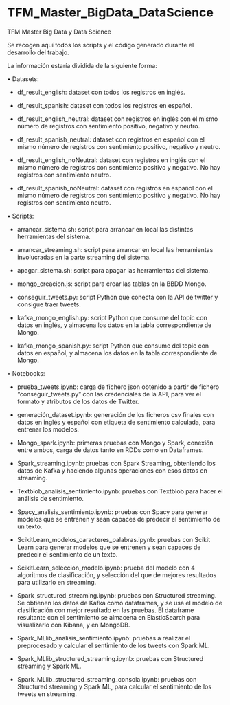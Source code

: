 # TFM_Master_BigData_DataScience
TFM Master Big Data y Data Science

Se recogen aquí todos los scripts y el código generado durante el desarrollo del trabajo. 

La información estaría dividida de la siguiente forma:

•	Datasets:

  - df_result_english: dataset con todos los registros en inglés.

  - df_result_spanish: dataset con todos los registros en español.

  - df_result_english_neutral: dataset con registros en inglés con el mismo número de registros con sentimiento positivo, negativo y neutro.

  - df_result_spanish_neutral: dataset con registros en español con el mismo número de registros con sentimiento positivo, negativo y neutro.

  - df_result_english_noNeutral: dataset con registros en inglés con el mismo número de registros con sentimiento positivo y negativo. No hay registros con sentimiento neutro.

  - df_result_spanish_noNeutral: dataset con registros en español con el mismo número de registros con sentimiento positivo y negativo. No hay registros con sentimiento neutro.


•	Scripts:

  - arrancar_sistema.sh: script para arrancar en local las distintas herramientas del sistema.

  - arrancar_streaming.sh: script para arrancar en local las herramientas involucradas en la parte streaming del sistema.

  - apagar_sistema.sh: script para apagar las herramientas del sistema.

  - mongo_creacion.js: script para crear las tablas en la BBDD Mongo.

  - conseguir_tweets.py: script Python que conecta con la API de twitter y consigue traer tweets.

  - kafka_mongo_english.py: script Python que consume del topic con datos en inglés, y almacena los datos en la tabla correspondiente de Mongo.

  - kafka_mongo_spanish.py: script Python que consume del topic con datos en español, y almacena los datos en la tabla correspondiente de Mongo.


•	Notebooks:

  - prueba_tweets.ipynb: carga de fichero json obtenido a partir de fichero “conseguir_tweets.py” con las credenciales de la API, para ver el formato y atributos de los datos de Twitter.

  - generación_dataset.ipynb: generación de los ficheros csv finales con datos en inglés y español con etiqueta de sentimiento calculada, para entrenar los modelos.

  - Mongo_spark.ipynb: primeras pruebas con Mongo y Spark, conexión entre ambos, carga de datos tanto en RDDs como en Dataframes.

  - Spark_streaming.ipynb: pruebas con Spark Streaming, obteniendo los datos de Kafka y haciendo algunas operaciones con esos datos en streaming.

  - Textblob_analisis_sentimiento.ipynb: pruebas con Textblob para hacer el análisis de sentimiento.

  - Spacy_analisis_sentimiento.ipynb: pruebas con Spacy para generar modelos que se entrenen y sean capaces de predecir el sentimiento de un texto.

  - ScikitLearn_modelos_caracteres_palabras.ipynb: pruebas con Scikit Learn para generar modelos que se entrenen y sean capaces de predecir el sentimiento de un texto.

  - ScikitLearn_seleccion_modelo.ipynb: prueba del modelo con 4 algoritmos de clasificación, y selección del que de mejores resultados para utilizarlo en streaming.

  - Spark_structured_streaming.ipynb: pruebas con Structured streaming. Se obtienen los datos de Kafka como dataframes, y se usa el modelo de clasificación con mejor resultado en las pruebas. El dataframe resultante con el sentimiento se almacena en ElasticSearch para visualizarlo con Kibana, y en MongoDB.

  - Spark_MLlib_analisis_sentimiento.ipynb: pruebas a realizar el preprocesado y calcular el sentimiento de los tweets con Spark ML.

  - Spark_MLlib_structured_streaming.ipynb: pruebas con Structured streaming y Spark ML.

  - Spark_MLlib_structured_streaming_consola.ipynb: pruebas con Structured streaming y Spark ML, para calcular el sentimiento de los tweets en streaming.
